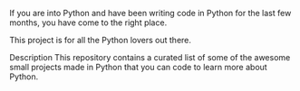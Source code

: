 If you are into Python and have been writing code in Python for the last few months, you have come to the right place.

This project is for all the Python lovers out there.

Description
This repository contains a curated list of some of the awesome small projects made in Python that you can code to learn more about Python.
